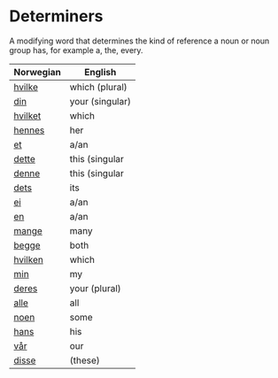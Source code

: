 # Determiners

A modifying word that determines the kind of reference a noun or noun group has, for example a, the, every.

| Norwegian | English |
| --- | --- |
| [hvilke](https://www.ordnett.no/search?language=no&phrase=hvilke) | which (plural) |  |
| [din](https://www.ordnett.no/search?language=no&phrase=din) | your (singular) |  |
| [hvilket](https://www.ordnett.no/search?language=no&phrase=hvilket) | which | i |
| [hennes](https://www.ordnett.no/search?language=no&phrase=hennes) | her | f |
| [et](https://www.ordnett.no/search?language=no&phrase=et) | a/an | i |
| [dette](https://www.ordnett.no/search?language=no&phrase=dette) | this (singular |  neuter) |
| [denne](https://www.ordnett.no/search?language=no&phrase=denne) | this (singular |  masculine and femenine) |
| [dets](https://www.ordnett.no/search?language=no&phrase=dets) | its | i |
| [ei](https://www.ordnett.no/search?language=no&phrase=ei) | a/an | f |
| [en](https://www.ordnett.no/search?language=no&phrase=en) | a/an | m |
| [mange](https://www.ordnett.no/search?language=no&phrase=mange) | many |  |
| [begge](https://www.ordnett.no/search?language=no&phrase=begge) | both |  |
| [hvilken](https://www.ordnett.no/search?language=no&phrase=hvilken) | which | m |
| [min](https://www.ordnett.no/search?language=no&phrase=min) | my |  |
| [deres](https://www.ordnett.no/search?language=no&phrase=deres) | your (plural) | None |
| [alle](https://www.ordnett.no/search?language=no&phrase=alle) | all |  |
| [noen](https://www.ordnett.no/search?language=no&phrase=noen) | some |  |
| [hans](https://www.ordnett.no/search?language=no&phrase=hans) | his | m |
| [vår](https://www.ordnett.no/search?language=no&phrase=vår) | our |  |
| [disse](https://www.ordnett.no/search?language=no&phrase=disse) | (these) |  |

